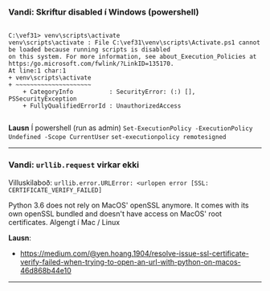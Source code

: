 
### Vandi: Skriftur disabled í Windows (powershell)

```

C:\vef31> venv\scripts\activate
venv\scripts\activate : File C:\vef31\venv\scripts\Activate.ps1 cannot be loaded because running scripts is disabled
on this system. For more information, see about_Execution_Policies at https:/go.microsoft.com/fwlink/?LinkID=135170.
At line:1 char:1
+ venv\scripts\activate
+ ~~~~~~~~~~~~~~~~~~~~~
    + CategoryInfo          : SecurityError: (:) [], PSSecurityException
    + FullyQualifiedErrorId : UnauthorizedAccess
    
```

**Lausn**
Í powershell (run as admin)
`Set-ExecutionPolicy -ExecutionPolicy Undefined -Scope CurrentUser`
`set-executionpolicy remotesigned`

---

### Vandi: `urllib.request` virkar ekki

Villuskilaboð: `urllib.error.URLError: <urlopen error [SSL: CERTIFICATE_VERIFY_FAILED] `

Python 3.6 does not rely on MacOS' openSSL anymore. It comes with its own openSSL bundled and doesn't have access on MacOS' root certificates.
Algengt í Mac / Linux 

**Lausn**: 

- https://medium.com/@yen.hoang.1904/resolve-issue-ssl-certificate-verify-failed-when-trying-to-open-an-url-with-python-on-macos-46d868b44e10

---



